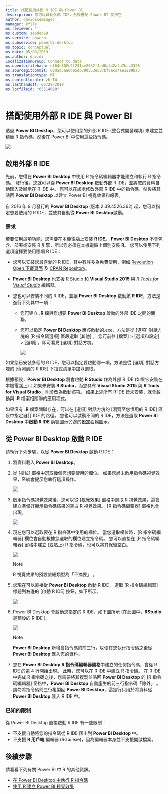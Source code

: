 ```yaml
---
title: 搭配使用外部 R IDE 與 Power BI
description: 您可以啟動外部 IDE，然後搭配 Power BI 使用它
author: davidiseminger
manager: kfile
ms.reviewer: ''
ms.custom: seodec18
ms.service: powerbi
ms.subservice: powerbi-desktop
ms.topic: conceptual
ms.date: 05/08/2019
ms.author: davidi
LocalizationGroup: Connect to data
ms.openlocfilehash: ef64c802e2f231ce2632f4ed0a442a2a7bac3328
ms.sourcegitcommit: 60dad5aa0d85db790553e537bf8ac34ee3289ba3
ms.translationtype: MT
ms.contentlocale: zh-TW
ms.lasthandoff: 05/29/2019
ms.locfileid: "65514698"
---
```

# <a name="use-an-external-r-ide-with-power-bi"></a>搭配使用外部 R IDE 與 Power BI
透過 **Power BI Desktop**，您可以使用您的外部 R IDE (整合式開發環境) 來建立並精簡 R 指令碼，然後在 Power BI 中使用這些指令碼。

![](media/desktop-r-ide/r-ide_1a.png)

## <a name="enable-an-external-r-ide"></a>啟用外部 R IDE
先前，您得在 **Power BI Desktop** 中使用 R 指令碼編輯器才能建立和執行 R 指令碼。 發行後，您就可以從 **Power BI Desktop** 啟動外部 R IDE，並將您的資料自動匯入及顯示在 R IDE 中。 您可以在該處修改外部 R IDE 中的指令碼，然後將其貼回 **Power BI Desktop** 以建立 Power BI 視覺效果和報表。

自 2016 年 9 月發行的 **Power BI Desktop** (版本 2.39.4526.362) 起，您可以指定想要使用的 R IDE，並使其自動從 **Power BI Desktop**啟動。

### <a name="requirements"></a>需求
若要使用這項功能，您需要在本機電腦上安裝 **R IDE**。 **Power BI Desktop** 不會包含、部署或安裝 R 引擎，所以您必須在本機電腦上個別安裝 **R**。 您可以使用下列選項選擇要使用哪項 R IDE︰

* 您可以安裝您最喜愛的 R IDE，其中有許多為免費使用，例如 [Revolution Open 下載頁面](https://mran.revolutionanalytics.com/download/) 及 [CRAN Repository](https://cran.r-project.org/bin/windows/base/)。
* **Power BI Desktop** 也支援 [R Studio](https://www.rstudio.com/) 和 **Visual Studio 2015** 與 [*R Tools for Visual Studio*](https://beta.visualstudio.com/vs/rtvs/) 編輯器。
* 您也可以安裝不同的 R IDE，並讓 **Power BI Desktop** 啟動該 **R IDE**，方法是進行下列其中一項︰
  
  * 您可建立 **.R** 檔與您想要 **Power BI Desktop** 啟動的外部 IDE 之間的關聯。
  * 您可以指定 **Power BI Desktop** 應該啟動的.exe，方法是從 [選項]  對話方塊的 [R 指令碼選項]  區段選取 [其他]  。 您可前往 [檔案] > [選項和設定] > [選項]  ，即可看見 [選項]  對話方塊。
    
    ![](media/desktop-r-ide/r-ide_1b.png)

如果您已安裝多個的 R IDE，您可以指定要啟動哪一項，方法是從 [選項]  對話方塊的 [偵測到的 R IDE]  下拉式清單中加以選取。

根據預設，**Power BI Desktop** 將會啟動 **R Studio** 作為外部 R IDE (如果它安裝在本機電腦上)；如果未安裝 **R Studio**，而您具有 **Visual Studio 2015** 與 **R Tools for Visual Studio**，則會改為啟動該項。 如果上述所有 R IDE 皆未安裝，就會啟動與 **.R** 檔案相關聯的應用程式。

如果沒有 **.R** 檔案關聯存在，可以在 [選項]  對話方塊的 [瀏覽至您慣用的 R IDE]  區段中指定自訂 IDE 的路徑。 您也可以啟動不同的 R IDE，方法是選取 **Power BI Desktop** 中**啟動 R IDE** 箭號圖示旁邊的**設定**齒輪圖示。

## <a name="launch-an-r-ide-from-power-bi-desktop"></a>從 Power BI Desktop 啟動 R IDE
請執行下列步驟，以從 **Power BI Desktop** 啟動 R IDE：

1. 將資料載入 **Power BI Desktop**。
2. 從 [欄位]  窗格中選取幾個您想要使用的欄位。 如果您尚未啟用指令碼視覺效果，系統會提示您執行這項操作。
   
   ![](media/desktop-r-ide/r-ide_3.png)
3. 啟用指令碼視覺效果後，您可以從 [視覺效果]  窗格中選取 R 視覺效果，這會建立準備好顯示指令碼結果的空白 R 視覺效果。 [R 指令碼編輯器]  窗格也會出現。
   
   ![](media/desktop-r-ide/r-ide_4.png)
4. 現在您可以選取要在 R 指令碼中使用的欄位。 當您選取欄位時，[R 指令碼編輯器]  欄位會自動根據您選取的欄位建立指令碼。 您可以直接在 [R 指令碼編輯器]  窗格中建立 (或貼上) R 指令碼，也可以將其保留空白。
   
   ![](media/desktop-r-ide/r-ide_5.png)
   
   > [!NOTE]
   > R 視覺效果的預設彙總類型為「不摘要」  。
   > 
   > 
5. 您現在可以直接從 **Power BI Desktop** 啟動 R IDE。 選取 [R 指令碼編輯器]  標題列右邊的 [啟動 R IDE]  按鈕，如下所示。
   
   ![](media/desktop-r-ide/r-ide_6.png)
6. Power BI Desktop 會啟動您指定的 R IDE，如下圖所示 (在此圖中，**RStudio** 是預設的 R IDE )。
   
   ![](media/desktop-r-ide/r-ide_7.png)
   
   > [!NOTE]
   > **Power BI Desktop** 新增會指令碼的前三行，以便在您執行指令碼之後從 **Power BI Desktop** 匯入您的資料。
   > 
   > 
7. 您在 **Power BI Desktop** **R 指令碼編輯器窗格**中建立的任何指令碼，會從 R IDE 的第 4 行開始出現。 此時，您可以在 R IDE 中建立 R 指令碼。 在 R IDE 中完成 R 指令碼之後，您需要將其複製並貼回 **Power BI Desktop** 的 [R 指令碼編輯器]  窗格中，**Power BI Desktop** 自動產生的前三行指令碼「除外」  。 請勿將指令碼前三行複製回 **Power BI Desktop**，這幾行只用於將資料從 **Power BI Desktop** 匯入 R IDE 中。

### <a name="known-limitations"></a>已知的限制
從 Power BI Desktop 直接啟動 R IDE 有一些限制︰

* 不支援自動將您的指令碼從 R IDE 匯出到 **Power BI Desktop** 中。
* 不支援 **R 用戶端** 編輯器 (RGui.exe)，因為編輯器本身並不支援開啟檔案。

## <a name="next-steps"></a>後續步驟
請看看下列有關 Power BI 中 R 的其他資訊。

* [在 Power BI Desktop 中執行 R 指令碼](desktop-r-scripts.md)
* [使用 R 建立 Power BI 視覺效果](desktop-r-visuals.md)

